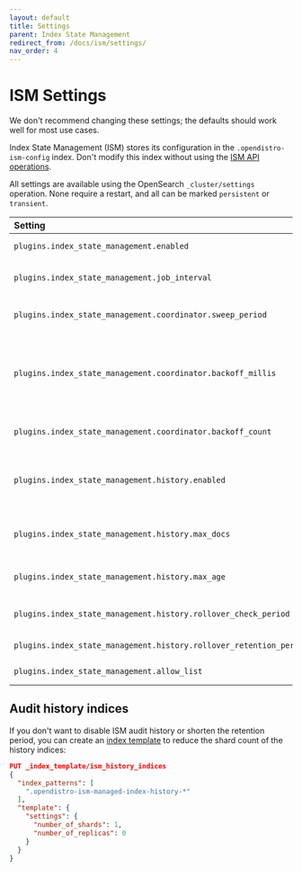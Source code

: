 ```yaml
---
layout: default
title: Settings
parent: Index State Management
redirect_from: /docs/ism/settings/
nav_order: 4
---
```


# ISM Settings

We don't recommend changing these settings; the defaults should work well for most use cases.

Index State Management (ISM) stores its configuration in the `.opendistro-ism-config` index. Don't modify this index without using the [ISM API operations]({{site.url}}{{site.baseurl}}/im-plugin/ism/api/).

All settings are available using the OpenSearch `_cluster/settings` operation. None require a restart, and all can be marked `persistent` or `transient`.

Setting | Default | Description
:--- | :--- | :---
`plugins.index_state_management.enabled` | True | Specifies whether ISM is enabled or not.
`plugins.index_state_management.job_interval` | 5 minutes | The interval at which the managed index jobs are run.
`plugins.index_state_management.coordinator.sweep_period` | 10 minutes | How often the routine background sweep is run.
`plugins.index_state_management.coordinator.backoff_millis` | 50 milliseconds | The backoff time between retries for failures in the `ManagedIndexCoordinator` (such as when we update managed indices).
`plugins.index_state_management.coordinator.backoff_count` | 2 | The count of retries for failures in the `ManagedIndexCoordinator`.
`plugins.index_state_management.history.enabled` | True | Specifies whether audit history is enabled or not. The logs from ISM are automatically indexed to a logs document.
`plugins.index_state_management.history.max_docs` | 2,500,000 | The maximum number of documents before rolling over the audit history index.
`plugins.index_state_management.history.max_age` | 24 hours | The maximum age before rolling over the audit history index.
`plugins.index_state_management.history.rollover_check_period` | 8 hours | The time between rollover checks for the audit history index.
`plugins.index_state_management.history.rollover_retention_period` | 30 days | How long audit history indices are kept.
`plugins.index_state_management.allow_list` | All actions | List of actions that you can use.


## Audit history indices

If you don't want to disable ISM audit history or shorten the retention period, you can create an [index template]({{site.url}}{{site.baseurl}}/opensearch/index-templates/) to reduce the shard count of the history indices:

```json
PUT _index_template/ism_history_indices
{
  "index_patterns": [
    ".opendistro-ism-managed-index-history-*"
  ],
  "template": {
    "settings": {
      "number_of_shards": 1,
      "number_of_replicas": 0
    }
  }
}
```
